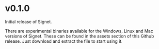# v0.1.0

Initial release of Signet.

There are experimental binaries available for the Windows, Linux and Mac versions of Signet. These can be found in the assets section of this Github release. Just download and extract the file to start using it.